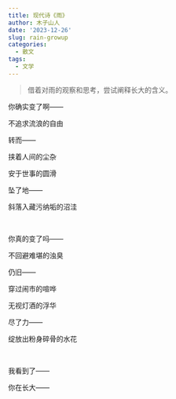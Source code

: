 ```yaml
---
title: 现代诗《雨》
author: 木子山人
date: '2023-12-26'
slug: rain-growup
categories:
  - 散文
tags:
  - 文学
---
```


> 借着对雨的观察和思考，尝试阐释长大的含义。

<!--more-->

你确实变了啊——

不追求流浪的自由  

转而——  

挟着人间的尘杂 

安于世事的圆滑  

坠了地——

斜落入藏污纳垢的沼洼  


<br />

你真的变了吗——

不回避难堪的浊臭

仍旧——  

穿过闹市的喧哗  

无视灯酒的浮华  

尽了力——  

绽放出粉身碎骨的水花  
 
 
<br />

我看到了——  

你在长大——
